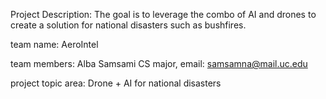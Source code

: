 Project Description: The goal is to leverage the combo of AI and drones to create a solution for national disasters such as bushfires.

team name: AeroIntel

team members: Alba Samsami CS major, email: samsamna@mail.uc.edu

project topic area: Drone + AI for national disasters

